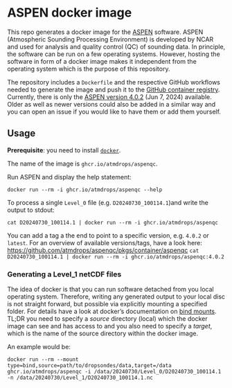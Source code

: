 # ASPEN docker image

This repo generates a docker image for the [ASPEN](https://www.eol.ucar.edu/content/aspen) software.
ASPEN (Atmospheric Sounding Processing Environment) is developed by NCAR and used for analysis and quality control (QC) of sounding data.
In principle, the software can be run on a few operating systems.
However, hosting the software in form of a docker image makes it independent from the operating system which is the purpose of this repository.

The repository includes a `Dockerfile` and the respective GitHub workflows needed to generate the image and push it to the [GitHub container registry](https://docs.github.com/en/packages/working-with-a-github-packages-registry/working-with-the-container-registry).
Currently, there is only the [ASPEN version 4.0.2](https://www.eol.ucar.edu/software/aspen) (Jun 7, 2024) available.
Older as well as newer versions could also be added in a similar way and you can open an issue if you would like to have them or add them yourself.

## Usage

**Prerequisite**: you need to install [`docker`](https://docs.docker.com/get-docker/).

The name of the image is `ghcr.io/atmdrops/aspenqc`.

Run ASPEN and display the help statement:
```
docker run --rm -i ghcr.io/atmdrops/aspenqc --help
```

To process a single `Level_0` file (e.g. `D20240730_100114.1`)and write the output to stdout:
```
cat D20240730_100114.1 | docker run --rm -i ghcr.io/atmdrops/aspenqc
```

You can add a tag a the end to point to a specific version, e.g. `4.0.2` or `latest`.
For an overview of available versions/tags, have a look here: https://github.com/atmdrops/aspenqc/pkgs/container/aspenqc
`cat D20240730_100114.1 | docker run --rm -i ghcr.io/atmdrops/aspenqc:4.0.2`

### Generating a Level_1 netCDF files
The idea of docker is that you can run software detached from you local operating system.
Therefore, writing any generated output to your local disc is not straight forward, but possible via explicitly mounting a specified folder.
For details have a look at docker’s documentation on [bind mounts](https://docs.docker.com/storage/bind-mounts/).
TL;DR you need to specify a *source* directory (local) which the docker image can see and has access to and you also need to specify a *target*, which is the name of the source directory within the docker image.

An example would be:
```
docker run --rm --mount type=bind,source=path/to/dropsondes/data,target=/data ghcr.io/atmdrops/aspenqc -i /data/20240730/Level_0/D20240730_100114.1 -n /data/20240730/Level_1/D20240730_100114.1.nc
```
